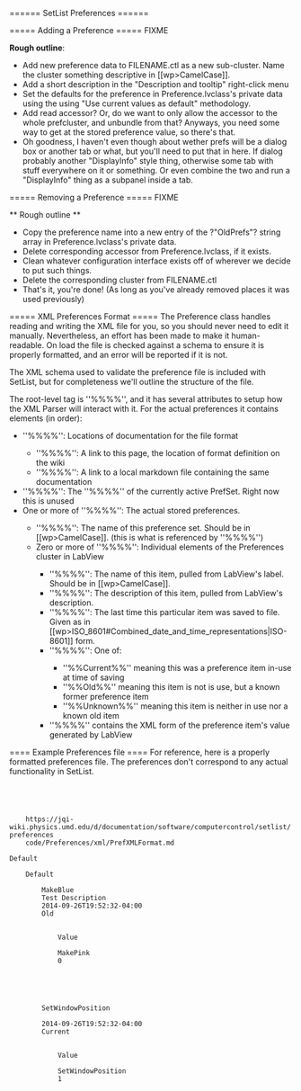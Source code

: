====== SetList Preferences ======

===== Adding a Preference =====
FIXME

**Rough outline**:
  - Add new preference data to FILENAME.ctl as a new sub-cluster.  Name the cluster something descriptive in [[wp>CamelCase]].
  - Add a short description in the "Description and tooltip" right-click menu
  - Set the defaults for the preference in Preference.lvclass's private data using the using "Use current values as default" methodology.
  - Add read accessor?  Or, do we want to only allow the accessor to the whole prefcluster, and unbundle from that? Anyways, you need some way to get at the stored preference value, so there's that.
  - Oh goodness, I haven't even though about wether prefs will be a dialog box or another tab or what, but you'll need to put that in here.  If dialog probably another "DisplayInfo" style thing, otherwise some tab with stuff everywhere on it or something.  Or even combine the two and run a "DisplayInfo" thing as a subpanel inside a tab.

===== Removing a Preference =====
FIXME

** Rough outline **
  - Copy the preference name into a new entry of the ?"OldPrefs"? string array in Preference.lvclass's private data.
  - Delete corresponding accessor from Preference.lvclass, if it exists.
  - Clean whatever configuration interface exists off of wherever we decide to put such things.
  - Delete the corresponding cluster from FILENAME.ctl
  - That's it, you're done! (As long as you've already removed places it was used previously)

===== XML Preferences Format =====
The Preference class handles reading and writing the XML file for you, so you should never need to edit it manually.  Nevertheless, an effort has been made to make it human-readable.  On load the file is checked against a schema to ensure it is properly formatted, and an error will be reported if it is not.

The XML schema used to validate the preference file is included with SetList, but for completeness we'll outline the structure of the file.

The root-level tag is ''%%<SetListPrefs>%%'', and it has several attributes to setup how the XML Parser will interact with it.  For the actual preferences it contains elements (in order):
  * ''%%<DocLoc>%%'':  Locations of documentation for the file format
    * ''%%<WikiURL>%%'':  A link to this page, the location of format definition on the wiki
    * ''%%<LocalCopy>%%'':  A link to a local markdown file containing the same documentation
  * ''%%<ActivePrefSet>%%'':  The ''%%<Name>%%'' of the currently active PrefSet.  Right now this is unused
  * One or more of ''%%<PrefSet>%%'':  The actual stored preferences.
    * ''%%<Name>%%'':  The name of this preference set. Should be in [[wp>CamelCase]]. (this is what is referenced by ''%%<ActivePrefSet>%%'')
    * Zero or more of ''%%<PrefItem>%%'':  Individual elements of the Preferences cluster in LabView
      * ''%%<Name>%%'':  The name of this item, pulled from LabView's label.  Should be in [[wp>CamelCase]].
      * ''%%<Description>%%'':  The description of this item, pulled from LabView's description.
      * ''%%<ModTimestamp>%%'':  The last time this particular item was saved to file.  Given as in [[wp>ISO_8601#Combined_date_and_time_representations|ISO-8601]] form.
      * ''%%<PrefKnown>%%'': One of:
        * ''%%Current%%'' meaning this was a preference item in-use at time of saving
        * ''%%Old%%'' meaning this item is not is use, but a known former preference item
        * ''%%Unknown%%'' meaning this item is neither in use nor a known old item
      * ''%%<LVData>%%'' contains the XML form of the preference item's value generated by LabView

==== Example Preferences file ====
For reference, here is a properly formatted preferences file.  The preferences don't correspond to any actual functionality in SetList.

<code xml exampleSetListPrefs.xml>
<?xml version="1.0"?>
<SetListPrefs
xmlns:jqisetlist="https://jqi-wiki.physics.umd.edu/d/documentation/software/computercontrol/setlist/home"
xmlns:xsi="http://www.w3.org/2001/XMLSchema-instance"
xsi:schemaLocation="https://jqi-wiki.physics.umd.edu/d/documentation/software/computercontrol/setlist/home setListPrefs.xsd"
xmlns="https://jqi-wiki.physics.umd.edu/d/documentation/software/computercontrol/setlist/home">
<DocLoc>
	<WikiURL>https://jqi-wiki.physics.umd.edu/d/documentation/software/computercontrol/setlist/preferences</WikiURL>
	<LocalCopy>code/Preferences/xml/PrefXMLFormat.md</LocalCopy>
</DocLoc>
<ActivePrefSet>Default</ActivePrefSet>
<PrefSet>
	<Name>Default</Name>
	<PrefItem>
		<Name>MakeBlue</Name>
		<Description>Test Description</Description>
		<ModTimestamp>2014-09-26T19:52:32-04:00</ModTimestamp>
		<PrefKnown>Old</PrefKnown>
		<LVData>
			<LvVariant>
			<Name>Value</Name>
			<Boolean>
			<Name>MakePink</Name>
			<Val>0</Val>
			</Boolean>
			</LvVariant>
		</LVData>
	</PrefItem>
	<PrefItem>
		<Name>SetWindowPosition</Name>
		<Description></Description>
		<ModTimestamp>2014-09-26T19:52:32-04:00</ModTimestamp>
		<PrefKnown>Current</PrefKnown>
		<LVData>
			<LvVariant>
			<Name>Value</Name>
			<Boolean>
			<Name>SetWindowPosition</Name>
			<Val>1</Val>
			</Boolean>
			</LvVariant>
		</LVData>
	</PrefItem>
</PrefSet>
</SetListPrefs>
</code>